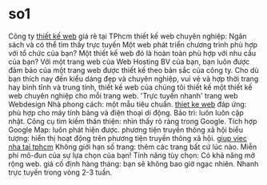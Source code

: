 # so1
Công ty <a href="http://thietkeweb.suu.vn/">thiết kế web</a> giá rẻ tại TPhcm
thiết kế web chuyên nghiệp: Ngân sách và có thể tìm thấy trực tuyến
Một web phát triển chương trình phù hợp với tổ chức của bạn? Một thiết kế web đó là hoàn toàn phù hợp với nhu cầu của bạn? Với một trang web của Web Hosting BV của bạn, bạn 
luôn được đảm bảo của một trang web được thiết kế theo bản sắc của công ty. Cho dù bạn thích nay đến kiểu dáng đẹp và chuyên nghiệp, vui vẻ và hợp thời trang hay bình tĩnh và trung 
tính, thiết kế web của chúng tôi thiết kế một thiết kế web chuyên nghiệp cho mỗi trang web.
'Trực tuyến nhanh' trang web Webdesign
Nhà phong cách: một mẫu tiêu chuẩn.
<a href="http://thietkeweb.suu.vn/">thiet ke web</a> đáp ứng: phù hợp cho máy tính bảng và điện thoại di động.
Bảo trì: luôn luôn cập nhật.
Công cụ tìm kiếm thân thiện: nhìn thấy rõ ràng trong Google.
Tích hợp Google Map: luôn phát hiện được.
phương tiện truyền thông xã hội biểu tượng: hiển thị hoạt động trên phương 
tiện truyền thông xã hội. <a href="https://giupviecphuongnam.com/giup-viec-nha-an-o-lai-hoac-theo-gio-tphcm/">giup viec nha tai tphcm</a>
Không giới hạn số trang: thêm các trang bất cứ lúc nào.
Miễn phí mô-đun của sự lựa chọn của bạn!
Tính năng tùy chọn: Có khả năng mở rộng web.
giá cố định hàng tháng: bạn sẽ không bao giờ ngạc nhiên.
Nhanh trực tuyến trong vòng 2-3 tuần.

